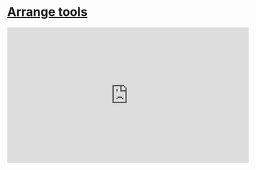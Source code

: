 # [Arrange tools](/wilcom-docs/Summary/summary_-_edit/Arrange_tools)

<iframe src="https://www.youtube.com/embed/-X3KnhQXi_E" frameborder="0" 
      allow="accelerometer; autoplay; clipboard-write; encrypted-media; gyroscope; picture-in-picture" 
      allowfullscreen="" style="width: 560px; height: 315px;">
</iframe>

